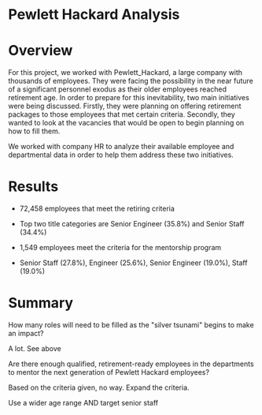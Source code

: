 # Pewlett Hackard Analysis

# Overview

For this project, we worked with Pewlett_Hackard, a large company with thousands of employees. They were facing the possibility in the near future of a significant personnel exodus as their older employees reached retirement age. In order to prepare for this inevitability, two main initiatives were being discussed. Firstly, they were planning on offering retirement packages to those employees that met certain criteria. Secondly, they wanted to look at the vacancies that would be open to begin planning on how to fill them.

We worked with company HR to analyze their available employee and departmental data in order to help them address these two initiatives. 

# Results

- 72,458 employees that meet the retiring criteria
- Top two title categories are Senior Engineer (35.8%) and Senior Staff (34.4%)

- 1,549 employees meet the criteria for the mentorship program
- Senior Staff (27.8%), Engineer (25.6%), Senior Engineer (19.0%), Staff (19.0%)

# Summary

How many roles will need to be filled as the "silver tsunami" begins to make an impact? 

A lot. See above

Are there enough qualified, retirement-ready employees in the departments to mentor the next generation of Pewlett Hackard employees?

Based on the criteria given, no way. Expand the criteria.

Use a wider age range AND target senior staff
